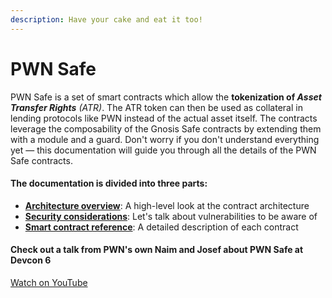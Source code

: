 ```yaml
---
description: Have your cake and eat it too!
---
```


# PWN Safe

PWN Safe is a set of smart contracts which allow the **tokenization of&#x20;**_**Asset Transfer Rights** (ATR)_. The ATR token can then be used as collateral in lending protocols like PWN instead of the actual asset itself. The contracts leverage the composability of the Gnosis Safe contracts by extending them with a module and a guard. Don't worry if you don't understand everything yet — this documentation will guide you through all the details of the PWN Safe contracts.

#### **The documentation is divided into three parts:**&#x20;

* [**Architecture overview**](architecture.md): A high-level look at the contract architecture
* [**Security considerations**](security-considerations.md): Let's talk about vulnerabilities to be aware of
* [**Smart contract reference**](smart-contract-reference/atr-module/README.md): A detailed description of each contract

#### Check out a talk from PWN's own Naim and Josef about PWN Safe at Devcon 6

[Watch on YouTube](https://www.youtube.com/watch?v=LPTivpZncuw)
